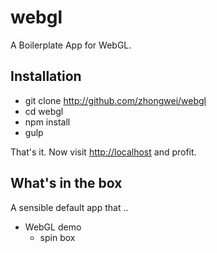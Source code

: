 # webgl

A Boilerplate App for WebGL.

## Installation

- git clone http://github.com/zhongwei/webgl
- cd webgl
- npm install
- gulp

That's it. Now visit [http://localhost](http://localhost) and profit.

## What's in the box

A sensible default app that ..

  - WebGL demo
    - spin box 
